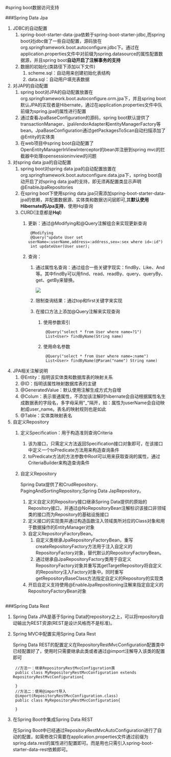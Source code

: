 #spring boot数据访问支持

###Spring Data Jpa
1. JDBC的自动配置
	1. spring-boot-starter-data-jpa依赖于spring-boot-starter-jdbc,而spring boot对jdbc做了一些自动配置，源码放在org.springframework.boot.autoconfigure.jdbc下。通过在application.properties文件中对前缀为spring.datasource的属性配置数据源，并且spring boot**自动开启了注解事务的支持**
	2. 数据的初始化(类路径下添加以下文件)
		1. scheme.sql：自动用来创建初始化表结构
		2. data.sql：自动用户填充表数据
3. 对JAP的自动配置
	1. spring boot对JPA的自动配置放置在org.springframework.boot.autoconfigure.orm.jpa下，并且spring boot默认JPA的实现者是Hibernate，通过在application.properties文件中队前缀为spring.jpa的属性进行配置
	2. 通过查看JpaBaseConfiguration的源码，spring boot默认提供了transactionManager、jpaVendorAdapter和entityManagerFactory等bean。JpaBaseConfiguration通过getPackagesToScan自动扫描添加了@Entity的实体类
	3. 在web项目中spring boot自动配置了OpenEntityManagerInViewInterceptor的bean并注册到spring mvc的拦截器中处理opensessioninview的问题
4. 对spring data jpa的自动配置
	1. spring boot对spring data jpa的自动配置放置在org.springframework.boot.autoconfigure.data.jpa下，spring boot自动开启了对spring data jpa的支持，即无须再配置类显示声明@EnableJpaRepositories
	2. 在spring boot下使用spring data jpa只需添加spring-boot-starter-data-jpa的依赖，并配置数据源、实体类和数据访问层即可,其**默认使用Hibernate的Jpa支持**，使用Hql查询
	3. CURD(注意都是**Hql**)
		1. 更新：通过@Modifying和@Query注解组合来实现更新查询

				@Modifying
				@Query("update User set userName=:userName,address=:address,sex=:sex where id=:id")
				int updateUser(User user);
		2. 查询：
			1. 通过属性名查询：通过组合一些关键字现实：findBy、Like、And等。其中findBy可以用find、read、readBy、query、queryBy、get、getBy来替换。
			
				![](http://i.imgur.com/QzWWJzu.jpg)
			2. 限制查询结果：通过top和first关键字来实现
			3. 在接口方法上添加@Query注解来实现查询
				1. 使用参数索引

						@Query("select * from User where name=?1")
						List<User> findByName(String name)
				2. 使用命名参数

						@Query("select * from User where name=:name")
						List<User> findByName(@Param("name") String name)
3. JPA相关注解说明
	1. @Entity：指明该实体类和数据库表的映射关系
	2. @ID：指明该属性映射数据库表的主键
	3. @GeneratedValue：默认使用注解生成方式为自增
	4. @Colum：表示普通属性，不添加该注解时hibernate会自动根据属性名生成数据表的字段名，多字母采用"_"隔开，如：属性为userName会自动映射成user_name。表名的映射规则也是如此
	5. @Table：实体类映射表名
6. 自定义Repository
	1. 定义Specification：用于构造准则查询Criteria
		1. 该为接口，只需定义方法返回Specification接口对象即可，在该接口中定义一个toPredicate方法用来构造查询条件
		2. toPredicate方法的方法参数中Root可以用来获取查询的属性，通过CriteriaBuilder来构造查询条件
	3. 自定义Repository
		
		Spring Data提供了和CrudRepository、PagingAndSortingRepository;Spring Data JapRepository。
		1. 定义自定义的Repository接口继承Spring Data提供的原始的Repository接口，并通过@NoRepositoryBean注解标识该接口非领域类的接口而为Repository的基础设施接口
		2. 定义接口的实现类并通过构造函数注入领域类所对应的Class对象和用于数据操作的EntityManager对象
		3. 自定义RepositoryFactoryBean。
			1. 自定义类继承JpaRepositoryFactoryBean，重写createRepositoryFactory方法用于注入自定义的RepositoryFactory对象，替代默认的RepositoryFactoryBean。
			2. 通过继承自JpaRepositoryFactory类用于自定义RepositoryFactory对象并重写其getTargetRepository将自定义的Repository注入Factory对象中。同时重写getRepositoryBaseClass方法指定自定义的Repository的实现类
		4. 开启自定义支持使用@EnableJpaRepositioning注解来指定自定义的RepositoryFactoryBean对象
##
###Spring Data Rest
1. Spring Data JPA是基于Spring Data的repository之上，可以将repository自动输出为REST资源(REST是设计风格而不是标准)。
2. Spring MVC中配置实用Spring Data Rest

	Spring Data REST的配置定义在RepositoryRestMvcConfiguration配置类中已经配置好了，使用时只需要继承此类或者通过@import注解导入该类的配置即可

		//方法一：继承RepositoryRestMvcConfiguration类
		public class MyRepositoryRestMvcConfiguration extends RepositoryRestMvcConfiguration{

		}
		//方法二：使用@import导入
		@import(RepositoryRestMvcConfiguration.class)
		public class MyRepositoryRestMvcConfiguration{

		}
3. 在Spring Boot中集成Spring Data REST

	在Spring Boot中已经通过RepositoryRestMvcAutoConfiguration进行了自动的配置，如需修改只需要在application.properties文件通过前缀为spring.data.rest的属性进行配置即可。而是用也只需引入spring-boot-starter-data-rest依赖即可。